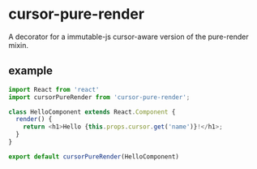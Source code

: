 # cursor-pure-render

A decorator for a immutable-js cursor-aware version of the pure-render mixin.

example
--------
```js
import React from 'react'
import cursorPureRender from 'cursor-pure-render';

class HelloComponent extends React.Component {
  render() {
    return <h1>Hello {this.props.cursor.get('name')}!</h1>;
  }
}

export default cursorPureRender(HelloComponent)
```
